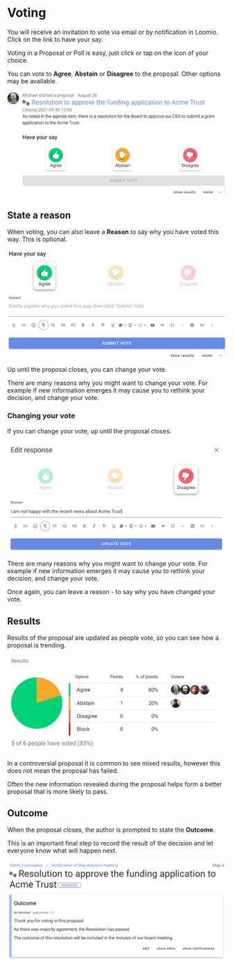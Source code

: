 # Voting

You will receive an invitation to vote via email or by notification in Loomio. Click on the link to have your say.

Voting in a Proposal or Poll is easy, just click or tap on the icon of your choice.

You can vote to **Agree**, **Abstain** or **Disagree** to the proposal. Other options may be available.

![](proposal-vote.png#width-80#border-solid)

## State a reason

When voting, you can also leave a **Reason** to say why you have voted this way. This is optional.

![](reason.png#width-80#border-solid)

Up until the proposal closes, you can change your vote.  

There are many reasons why you might want to change your vote. For example if new information emerges it may cause you to rethink your decision, and change your vote.

### Changing your vote

If you can change your vote, up until the proposal closes.

![](update-vote.png#width-80#border-solid)

There are many reasons why you might want to change your vote. For example if new information emerges it may cause you to rethink your decision, and change your vote.

Once again, you can leave a reason - to say why you have changed your vote.

## Results

Results of the proposal are updated as people vote, so you can see how a proposal is trending.

![](results.png#width-80#border-solid)

In a controversial proposal it is common to see mixed results, however this does not mean the proposal has failed.  

Often the new information revealed during the proposal helps form a better proposal that is more likely to pass.

## Outcome

When the proposal closes, the author is prompted to state the **Outcome**.

This is an important final step to record the result of the decision and let everyone know what will happen next.

![](outcome.png#width-80#border-solid)
